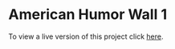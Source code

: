 # American Humor Wall 1

To view a live version of this project click [here](https://shadopawn.github.io/american-humor-wall1/).

